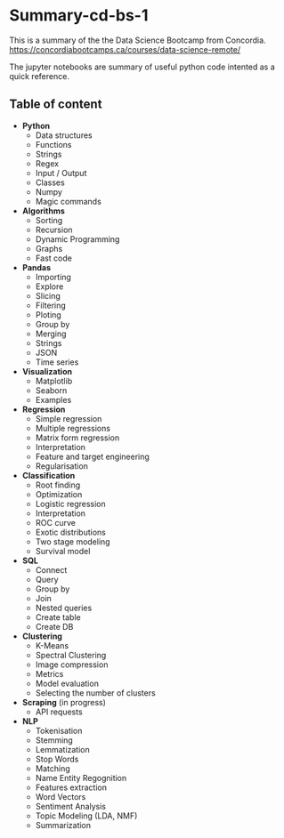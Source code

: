# Summary-cd-bs-1

This is a summary of the the Data Science Bootcamp from Concordia.<br>
https://concordiabootcamps.ca/courses/data-science-remote/

The jupyter notebooks are summary of useful python code intented as a quick reference.

## Table of content

- **Python**
    - Data structures
    - Functions
    - Strings
    - Regex
    - Input / Output
    - Classes
    - Numpy
    - Magic commands
- **Algorithms**
    - Sorting
    - Recursion
    - Dynamic Programming
    - Graphs
    - Fast code
- **Pandas**
    - Importing
    - Explore
    - Slicing
    - Filtering
    - Ploting
    - Group by
    - Merging
    - Strings
    - JSON
    - Time series
- **Visualization**
    - Matplotlib
    - Seaborn
    - Examples
- **Regression**
    - Simple regression
    - Multiple regressions
    - Matrix form regression
    - Interpretation
    - Feature and target engineering
    - Regularisation
- **Classification**
    - Root finding
    - Optimization
    - Logistic regression
    - Interpretation
    - ROC curve
    - Exotic distributions
    - Two stage modeling
    - Survival model
- **SQL**
    - Connect
    - Query
    - Group by
    - Join
    - Nested queries
    - Create table
    - Create DB
- **Clustering**
    - K-Means
    - Spectral Clustering
    - Image compression
    - Metrics
    - Model evaluation
    - Selecting the number of clusters 
- **Scraping** (in progress)
    - API requests
- **NLP**
    - Tokenisation
    - Stemming
    - Lemmatization
    - Stop Words
    - Matching
    - Name Entity Regognition
    - Features extraction
    - Word Vectors
    - Sentiment Analysis
    - Topic Modeling (LDA, NMF)
    - Summarization
